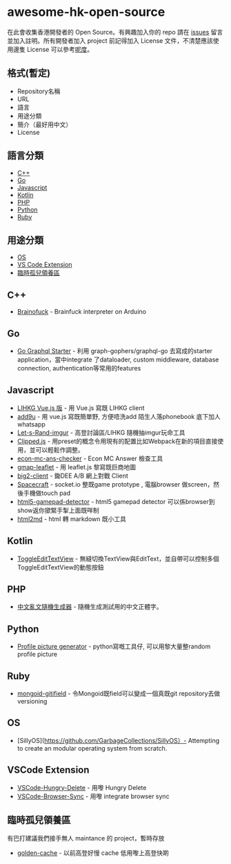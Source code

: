 # awesome-hk-open-source
在此會收集香港開發者的 Open Source。有興趣加入你的 repo 請在 [issues](https://github.com/hkgos/awesome-hk-open-source/issues/new) 留言並加入註明。所有開發者加入 project 前記得加入 License 文件，不清楚應該使用邊隻 License 可以參考[呢度](https://github.com/hkgos/awesome-hk-open-source/blob/master/chooselicense.md)。

## 格式(暫定)
* Repository名稱
* URL
* 語言
* 用途分類
* 簡介（最好用中文）
* License

## 語言分類
* [C++](https://github.com/hkgos/awesome-hk-open-source#c++)
* [Go](https://github.com/hkgos/awesome-hk-open-source#go)
* [Javascript](https://github.com/hkgos/awesome-hk-open-source#javascript)
* [Kotlin](https://github.com/hkgos/awesome-hk-open-source#kotlin)
* [PHP](https://github.com/hkgos/awesome-hk-open-source#php)
* [Python](https://github.com/hkgos/awesome-hk-open-source#python)
* [Ruby](https://github.com/hkgos/awesome-hk-open-source#ruby)

## 用途分類
* [OS](https://github.com/hkgos/awesome-hk-open-source#os)
* [VS Code Extension](https://github.com/hkgos/awesome-hk-open-source#vscode-extension)
* [臨時孤兒領養區](https://github.com/hkgos/awesome-hk-open-source#%E8%87%A8%E6%99%82%E5%AD%A4%E5%85%92%E9%A0%98%E9%A4%8A%E5%8D%80)

## C++
* [Brainofuck](https://github.com/GarbageCollections/Brainofuck) - Brainfuck interpreter on Arduino


## Go
* [Go Graphql Starter](https://github.com/OscarYuen/go-graphql-starter) - 利用 graph-gophers/graphql-go 去寫成的starter application，當中integrate 了dataloader, custom middleware, database connection, authentication等常用的features


## Javascript
* [LIHKG Vue.js 版](https://github.com/colloquet/lihkg-web) - 用 Vue.js 寫既 LIHKG client
* [add9u](https://github.com/andrewmmc/add9u) - 用 vue.js 寫既簡單野, 方便唔洗add 陌生人落phonebook 底下加人 whatsapp
* [Let-s-Rand-imgur](https://github.com/kitce/Let-s-Rand-imgur) - 高登討論區/LIHKG 隨機抽imgur玩命工具
* [Clipped.js](https://github.com/clippedjs/clipped) - 用preset的概念令用現有的配置比如Webpack在新的項目直接使用，並可以輕鬆作調整。
* [econ-mc-ans-checker](https://github.com/benchan1997/econ-mc-ans-checker) - Econ MC Answer 檢查工具
* [gmap-leaflet](https://github.com/benchan1997/gmap-leaflet) - 用 leaflet.js 黎寫既巨商地圖
* [big2-client](https://github.com/colloquet/big2-client) - 鋤DEE A/B 網上對戰 Client
* [Spacecraft](https://github.com/Pong420/Spacecraft) - socket.io 整既game prototype , 電腦browser 做screen，然後手機做touch pad
* [html5-gamepad-detector](https://github.com/hkgoldenmra/html5-gamepad-detector) - html5 gamepad detector 可以係browser到show返你撳緊手掣上面既咩制
* [html2md](https://github.com/benchan1997/html2md) - html 轉 markdown 既小工具


## Kotlin
* [ToggleEditTextView](https://github.com/Camerash/ToggleEditTextView) - 無縫切換TextView與EditText，並自帶可以控制多個ToggleEditTextView的動態按鈕


## PHP
* [中文亂文隨機生成器](https://github.com/cytsunny/randChinese) - 隨機生成測試用的中文正體字。


## Python
* [Profile picture generator](https://github.com/09milk/profile_picture_generator) - python寫嘅工具仔, 可以用黎大量整random profile picture


## Ruby
* [mongoid-gitifield](https://github.com/Seitk/mongoid-gitifield) - 令Mongoid既field可以變成一個真既git repository去做versioning


## OS
* [SillyOS](https://github.com/GarbageCollections/SillyOS）- Attempting to create an modular operating system from scratch.


## VSCode Extension
* [VSCode-Hungry-Delete](https://github.com/Jasonlhy/VSCode-Hungry-Delete) - 用嚟 Hungry Delete
* [VSCode-Browser-Sync](https://github.com/Jasonlhy/VSCode-Browser-Sync) - 用嚟 integrate browser sync


## 臨時孤兒領養區
有巴打建議我們接手無人 maintance 的 project，暫時存放
* [golden-cache](https://github.com/mingchuno/golden-cache) - 以前高登好慢 cache 低用嚟上高登快啲
